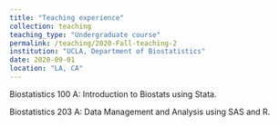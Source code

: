 ```yaml
---
title: "Teaching experience"
collection: teaching
teaching_type: "Undergraduate course"
permalink: /teaching/2020-Fall-teaching-2
institution: "UCLA, Department of Biostatistics"
date: 2020-09-01
location: "LA, CA"
---
```


Biostatistics 100 A: Introduction to Biostats using Stata.

Biostatistics 203 A: Data Management and Analysis using SAS and R.
